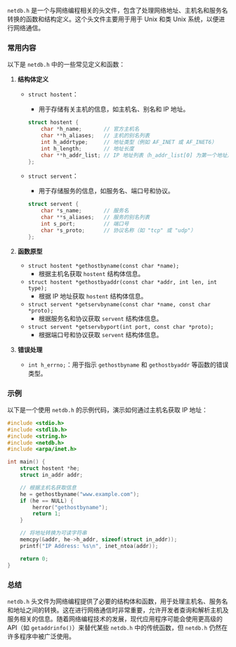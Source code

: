 `netdb.h` 是一个与网络编程相关的头文件，包含了处理网络地址、主机名和服务名转换的函数和结构定义。这个头文件主要用于用于 Unix 和类 Unix 系统，以便进行网络通信。

### 常用内容

以下是 `netdb.h` 中的一些常见定义和函数：

1. **结构体定义**

	- `struct hostent`：

		- 用于存储有关主机的信息，如主机名、别名和 IP 地址。

		```c
		struct hostent {
		    char *h_name;       // 官方主机名
		    char **h_aliases;   // 主机的别名列表
		    int h_addrtype;     // 地址类型（例如 AF_INET 或 AF_INET6）
		    int h_length;       // 地址长度
		    char **h_addr_list; // IP 地址列表（h_addr_list[0] 为第一个地址）
		};
		```

	- `struct servent`：

		- 用于存储服务的信息，如服务名、端口号和协议。

		```c
		struct servent {
		    char *s_name;       // 服务名
		    char **s_aliases;   // 服务的别名列表
		    int s_port;         // 端口号
		    char *s_proto;      // 协议名称（如 "tcp" 或 "udp"）
		};
		```

2. **函数原型**

	- `struct hostent *gethostbyname(const char *name);`
		- 根据主机名获取 `hostent` 结构体信息。
	- `struct hostent *gethostbyaddr(const char *addr, int len, int type);`
		- 根据 IP 地址获取 `hostent` 结构体信息。
	- `struct servent *getservbyname(const char *name, const char *proto);`
		- 根据服务名和协议获取 `servent` 结构体信息。
	- `struct servent *getservbyport(int port, const char *proto);`
		- 根据端口号和协议获取 `servent` 结构体信息。

3. **错误处理**

	- `int h_errno;`：用于指示 `gethostbyname` 和 `gethostbyaddr` 等函数的错误类型。

### 示例

以下是一个使用 `netdb.h` 的示例代码，演示如何通过主机名获取 IP 地址：

```c
#include <stdio.h>
#include <stdlib.h>
#include <string.h>
#include <netdb.h>
#include <arpa/inet.h>

int main() {
    struct hostent *he;
    struct in_addr addr;

    // 根据主机名获取信息
    he = gethostbyname("www.example.com");
    if (he == NULL) {
        herror("gethostbyname");
        return 1;
    }

    // 将地址转换为可读字符串
    memcpy(&addr, he->h_addr, sizeof(struct in_addr));
    printf("IP Address: %s\n", inet_ntoa(addr));

    return 0;
}
```

### 总结

`netdb.h` 头文件为网络编程提供了必要的结构体和函数，用于处理主机名、服务名和地址之间的转换。这在进行网络通信时非常重要，允许开发者查询和解析主机及服务相关的信息。随着网络编程技术的发展，现代应用程序可能会使用更高级的 API（如 `getaddrinfo()`）来替代某些 `netdb.h` 中的传统函数，但 `netdb.h` 仍然在许多程序中被广泛使用。